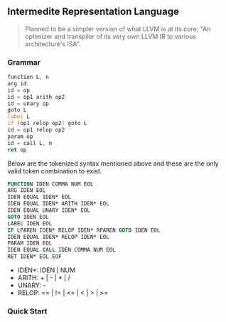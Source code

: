 ## Intermedite Representation Language
> Planned to be a simpler version of what LLVM is at its core; "An optimizer and transpiler of its very own LLVM IR to various architecture's ISA".

### Grammar

``` asm
function L, n
arg id
id = op
id = op1 arith op2
id = unary op
goto L
label L
if (op1 relop op2) goto L
id = op1 relop op2
param op
id = call L, n
ret op
```
Below are the tokenized syntax mentioned above and these are the only valid token combination to exist.
``` f90
FUNCTION IDEN COMMA NUM EOL
ARG IDEN EOL
IDEN EQUAL IDEN* EOL
IDEN EQUAL IDEN* ARITH IDEN* EOL
IDEN EQUAL UNARY IDEN* EOL
GOTO IDEN EOL
LABEL IDEN EOL
IF LPAREN IDEN* RELOP IDEN* RPAREN GOTO IDEN EOL
IDEN EQUAL IDEN* RELOP IDEN* EOL
PARAM IDEN EOL
IDEN EQUAL CALL IDEN COMMA NUM EOL
RET IDEN* EOL EOF
```
- IDEN*: IDEN | NUM 
- ARITH: + | - | * | /
- UNARY: - 
- RELOP: == | != | <= | < | > | >=

### Quick Start
``` bash

```
